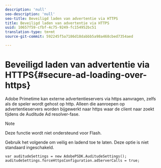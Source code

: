 ```yaml
---
description: 'null'
seo-description: 'null'
seo-title: Beveiligd laden van advertentie via HTTPS
title: Beveiligd laden van advertentie via HTTPS
uuid: 10657f59-cfbf-4c75-9249-fc154952bc51
translation-type: tm+mt
source-git-commit: 592245f5a7186d18dabbb5a98a468cbed7354aed

---
```



# Beveiligd laden van advertentie via HTTPS{#secure-ad-loading-over-https}

Adobe Primetime kan externe advertentieservers via https aanvragen, zelfs als de speler wordt gehost op http. Alleen die aanroepen op advertentieservers worden bijgewerkt naar https waar de client naar zoekt tijdens de Auditude Ad resolver-fase.

>[!NOTE]
>
>Deze functie wordt niet ondersteund voor Flash.

Gebruik het volgende om veilig en ladend toe te laten. Deze optie is niet standaard ingeschakeld.

```
var auditudeSettings = new AdobePSDK.AuditudeSettings(); 
auditudeSettings.forceHttpsConfiguration.adServerCalls = true;
```
